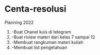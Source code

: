 # Centa-resolusi
Planning 2022
1. -Buat Chanel kuis di telegram
2. -Buat riview materi dari kelas 7 sampai 12
3. -Membuat rangkuman materi kuliah
4. -Membuat list pengetahuan
